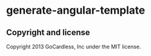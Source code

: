 # generate-angular-template

## Copyright and license

Copyright 2013 GoCardless, Inc under the MIT license.
